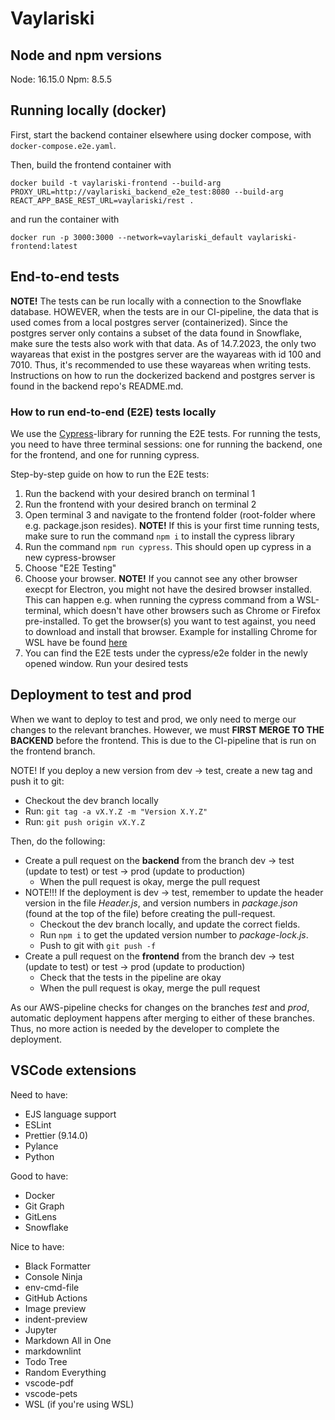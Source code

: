 # Vaylariski

## Node and npm versions

Node: 16.15.0
Npm: 8.5.5

## Running locally (docker)

First, start the backend container elsewhere using docker compose, with `docker-compose.e2e.yaml`.

Then, build the frontend container with

```shell
docker build -t vaylariski-frontend --build-arg PROXY_URL=http://vaylariski_backend_e2e_test:8080 --build-arg REACT_APP_BASE_REST_URL=vaylariski/rest .
```

and run the container with

```shell
docker run -p 3000:3000 --network=vaylariski_default vaylariski-frontend:latest
```

## End-to-end tests

**NOTE!** The tests can be run locally with a connection to the Snowflake database. HOWEVER, when the tests are in our CI-pipeline, the data that is used comes from a local postgres server (containerized). Since the postgres server only contains a subset of the data found in Snowflake, make sure the tests also work with that data.
As of 14.7.2023, the only two wayareas that exist in the postgres server are the wayareas with id 100 and 7010. Thus, it's recommended to use these wayareas when writing tests.
Instructions on how to run the dockerized backend and postgres server is found in the backend repo's README.md.

### How to run end-to-end (E2E) tests locally

We use the [Cypress](https://docs.cypress.io/guides/overview/why-cypress)-library for running the E2E tests. For running the tests, you need to have three terminal sessions: one for running the backend, one for the frontend, and one for running cypress.

Step-by-step guide on how to run the E2E tests:

1. Run the backend with your desired branch on terminal 1
2. Run the frontend with your desired branch on terminal 2
3. Open terminal 3 and navigate to the frontend folder (root-folder where e.g. package.json resides). **NOTE!** If this is your first time running tests, make sure to run the command `npm i` to install the cypress library
4. Run the command `npm run cypress`. This should open up cypress in a new cypress-browser
5. Choose "E2E Testing"
6. Choose your browser. **NOTE!** If you cannot see any other browser execpt for Electron, you might not have the desired browser installed. This can happen e.g. when running the cypress command from a WSL-terminal, which doesn't have other browsers such as Chrome or Firefox pre-installed. To get the browser(s) you want to test against, you need to download and install that browser. Example for installing Chrome for WSL have be found [here](https://shouv.medium.com/how-to-run-cypress-on-wsl2-989b83795fb6)
7. You can find the E2E tests under the cypress/e2e folder in the newly opened window. Run your desired tests

## Deployment to test and prod

When we want to deploy to test and prod, we only need to merge our changes to the relevant branches. However, we must **FIRST MERGE TO THE BACKEND** before the frontend. This is due to the CI-pipeline that is run on the frontend branch.

NOTE! If you deploy a new version from dev -> test, create a new tag and push it to git:

- Checkout the dev branch locally
- Run: `git tag -a vX.Y.Z -m "Version X.Y.Z"`
- Run: `git push origin vX.Y.Z`

Then, do the following:

- Create a pull request on the **backend** from the branch dev -> test (update to test) or test -> prod (update to production)
  - When the pull request is okay, merge the pull request
- NOTE!!! If the deployment is dev -> test, remember to update the header version in the file _Header.js_, and version numbers in _package.json_ (found at the top of the file) before creating the pull-request.
  - Checkout the dev branch locally, and update the correct fields.
  - Run `npm i` to get the updated version number to _package-lock.js_.
  - Push to git with `git push -f`
- Create a pull request on the **frontend** from the branch dev -> test (update to test) or test -> prod (update to production)
  - Check that the tests in the pipeline are okay
  - When the pull request is okay, merge the pull request

As our AWS-pipeline checks for changes on the branches _test_ and _prod_, automatic deployment happens after merging to either of these branches. Thus, no more action is needed by the developer to complete the deployment.

## VSCode extensions

Need to have:

- EJS language support
- ESLint
- Prettier (9.14.0)
- Pylance
- Python

Good to have:

- Docker
- Git Graph
- GitLens
- Snowflake

Nice to have:

- Black Formatter
- Console Ninja
- env-cmd-file
- GitHub Actions
- Image preview
- indent-preview
- Jupyter
- Markdown All in One
- markdownlint
- Todo Tree
- Random Everything
- vscode-pdf
- vscode-pets
- WSL (if you're using WSL)
